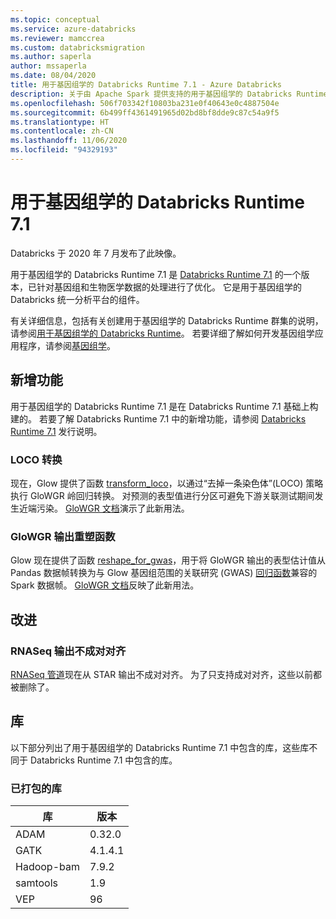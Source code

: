 ```yaml
---
ms.topic: conceptual
ms.service: azure-databricks
ms.reviewer: mamccrea
ms.custom: databricksmigration
ms.author: saperla
author: mssaperla
ms.date: 08/04/2020
title: 用于基因组学的 Databricks Runtime 7.1 - Azure Databricks
description: 关于由 Apache Spark 提供支持的用于基因组学的 Databricks Runtime 7.1 的发行说明。
ms.openlocfilehash: 506f703342f10803ba231e0f40643e0c4887504e
ms.sourcegitcommit: 6b499ff4361491965d02bd8bf8dde9c87c54a9f5
ms.translationtype: HT
ms.contentlocale: zh-CN
ms.lasthandoff: 11/06/2020
ms.locfileid: "94329193"
---
```

# <a name="databricks-runtime-71-for-genomics"></a>用于基因组学的 Databricks Runtime 7.1

Databricks 于 2020 年 7 月发布了此映像。

用于基因组学的 Databricks Runtime 7.1 是 [Databricks Runtime 7.1](7.1.md) 的一个版本，已针对基因组和生物医学数据的处理进行了优化。 它是用于基因组学的 Databricks 统一分析平台的组件。

有关详细信息，包括有关创建用于基因组学的 Databricks Runtime 群集的说明，请参阅[用于基因组学的 Databricks Runtime](../../runtime/genomicsruntime.md#dbr-genomics)。 若要详细了解如何开发基因组学应用程序，请参阅[基因组学](../../applications/genomics/index.md)。

## <a name="new-features"></a>新增功能

用于基因组学的 Databricks Runtime 7.1 是在 Databricks Runtime 7.1 基础上构建的。 若要了解 Databricks Runtime 7.1 中的新增功能，请参阅 [Databricks Runtime 7.1](7.1.md) 发行说明。

### <a name="loco-transformation"></a>LOCO 转换

现在，Glow 提供了函数 [transform_loco](https://glow.readthedocs.io/en/latest/api-docs/glowgr.html#glow.wgr.linear_model.ridge_model.RidgeRegression.transform_loco)，以通过“去掉一条染色体”(LOCO) 策略执行 GloWGR 岭回归转换。 对预测的表型值进行分区可避免下游关联测试期间发生近端污染。 [GloWGR 文档](https://glow.readthedocs.io/en/latest/tertiary/whole-genome-regression.html)演示了此新用法。

### <a name="glowgr-output-reshaping-function"></a>GloWGR 输出重塑函数

Glow 现在提供了函数 [reshape_for_gwas](https://glow.readthedocs.io/en/latest/api-docs/glowgr.html#glow.wgr.functions.reshape_for_gwas)，用于将 GloWGR 输出的表型估计值从 Pandas 数据帧转换为与 Glow 基因组范围的关联研究 (GWAS) [回归函数](https://glow.readthedocs.io/en/latest/tertiary/regression-tests.html)兼容的 Spark 数据帧。 [GloWGR 文档](https://glow.readthedocs.io/en/latest/tertiary/whole-genome-regression.html)反映了此新用法。

## <a name="improvements"></a>改进

### <a name="rnaseq-outputs-unpaired-alignments"></a>RNASeq 输出不成对对齐

[RNASeq 管道](../../applications/genomics/secondary/rnaseq-pipeline.md)现在从 STAR 输出不成对对齐。 为了只支持成对对齐，这些以前都被删除了。

## <a name="libraries"></a>库

以下部分列出了用于基因组学的 Databricks Runtime 7.1 中包含的库，这些库不同于 Databricks Runtime 7.1 中包含的库。

### <a name="packaged-libraries"></a>已打包的库

| 库                                            | 版本                                            |
|----------------------------------------------------|----------------------------------------------------|
| ADAM                                               | 0.32.0                                             |
| GATK                                               | 4.1.4.1                                            |
| Hadoop-bam                                         | 7.9.2                                              |
| samtools                                           | 1.9                                                |
| VEP                                                | 96                                                 |
